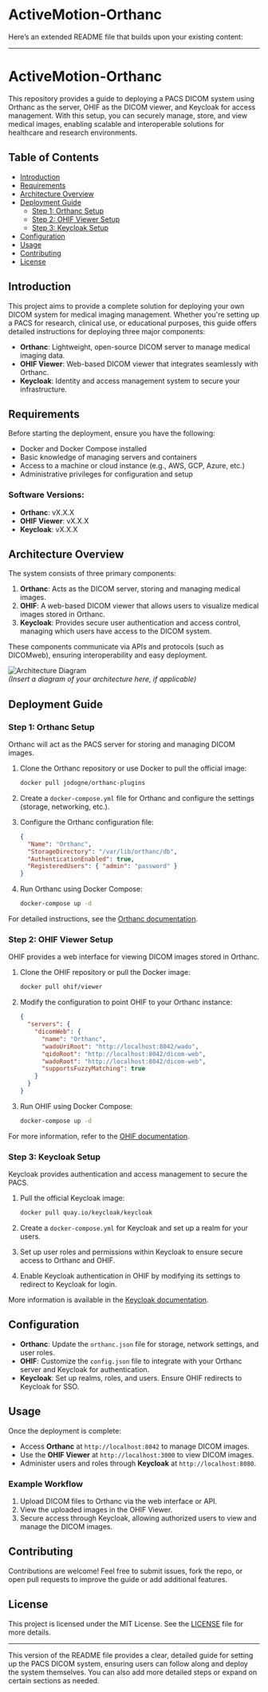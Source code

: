 # ActiveMotion-Orthanc
Here’s an extended README file that builds upon your existing content:

---

# ActiveMotion-Orthanc

This repository provides a guide to deploying a PACS DICOM system using Orthanc as the server, OHIF as the DICOM viewer, and Keycloak for access management. With this setup, you can securely manage, store, and view medical images, enabling scalable and interoperable solutions for healthcare and research environments.

## Table of Contents
- [Introduction](#introduction)
- [Requirements](#requirements)
- [Architecture Overview](#architecture-overview)
- [Deployment Guide](#deployment-guide)
  - [Step 1: Orthanc Setup](#step-1-orthanc-setup)
  - [Step 2: OHIF Viewer Setup](#step-2-ohif-viewer-setup)
  - [Step 3: Keycloak Setup](#step-3-keycloak-setup)
- [Configuration](#configuration)
- [Usage](#usage)
- [Contributing](#contributing)
- [License](#license)

## Introduction

This project aims to provide a complete solution for deploying your own DICOM system for medical imaging management. Whether you're setting up a PACS for research, clinical use, or educational purposes, this guide offers detailed instructions for deploying three major components:

- **Orthanc**: Lightweight, open-source DICOM server to manage medical imaging data.
- **OHIF Viewer**: Web-based DICOM viewer that integrates seamlessly with Orthanc.
- **Keycloak**: Identity and access management system to secure your infrastructure.

## Requirements

Before starting the deployment, ensure you have the following:

- Docker and Docker Compose installed
- Basic knowledge of managing servers and containers
- Access to a machine or cloud instance (e.g., AWS, GCP, Azure, etc.)
- Administrative privileges for configuration and setup

### Software Versions:
- **Orthanc**: vX.X.X
- **OHIF Viewer**: vX.X.X
- **Keycloak**: vX.X.X

## Architecture Overview

The system consists of three primary components:

1. **Orthanc**: Acts as the DICOM server, storing and managing medical images.
2. **OHIF**: A web-based DICOM viewer that allows users to visualize medical images stored in Orthanc.
3. **Keycloak**: Provides secure user authentication and access control, managing which users have access to the DICOM system.

These components communicate via APIs and protocols (such as DICOMweb), ensuring interoperability and easy deployment.

![Architecture Diagram](link_to_architecture_diagram)  
*(Insert a diagram of your architecture here, if applicable)*

## Deployment Guide

### Step 1: Orthanc Setup
Orthanc will act as the PACS server for storing and managing DICOM images.

1. Clone the Orthanc repository or use Docker to pull the official image:
   ```bash
   docker pull jodogne/orthanc-plugins
   ```
2. Create a `docker-compose.yml` file for Orthanc and configure the settings (storage, networking, etc.).

3. Configure the Orthanc configuration file:
   ```json
   {
     "Name": "Orthanc",
     "StorageDirectory": "/var/lib/orthanc/db",
     "AuthenticationEnabled": true,
     "RegisteredUsers": { "admin": "password" }
   }
   ```

4. Run Orthanc using Docker Compose:
   ```bash
   docker-compose up -d
   ```

For detailed instructions, see the [Orthanc documentation](https://book.orthanc-server.com/users/getting-started.html).

### Step 2: OHIF Viewer Setup
OHIF provides a web interface for viewing DICOM images stored in Orthanc.

1. Clone the OHIF repository or pull the Docker image:
   ```bash
   docker pull ohif/viewer
   ```

2. Modify the configuration to point OHIF to your Orthanc instance:
   ```json
   {
     "servers": {
       "dicomWeb": {
         "name": "Orthanc",
         "wadoUriRoot": "http://localhost:8042/wado",
         "qidoRoot": "http://localhost:8042/dicom-web",
         "wadoRoot": "http://localhost:8042/dicom-web",
         "supportsFuzzyMatching": true
       }
     }
   }
   ```

3. Run OHIF using Docker Compose:
   ```bash
   docker-compose up -d
   ```

For more information, refer to the [OHIF documentation](https://docs.ohif.org/).

### Step 3: Keycloak Setup
Keycloak provides authentication and access management to secure the PACS.

1. Pull the official Keycloak image:
   ```bash
   docker pull quay.io/keycloak/keycloak
   ```

2. Create a `docker-compose.yml` for Keycloak and set up a realm for your users.

3. Set up user roles and permissions within Keycloak to ensure secure access to Orthanc and OHIF.

4. Enable Keycloak authentication in OHIF by modifying its settings to redirect to Keycloak for login.

More information is available in the [Keycloak documentation](https://www.keycloak.org/docs).

## Configuration

- **Orthanc**: Update the `orthanc.json` file for storage, network settings, and user roles.
- **OHIF**: Customize the `config.json` file to integrate with your Orthanc server and Keycloak for authentication.
- **Keycloak**: Set up realms, roles, and users. Ensure OHIF redirects to Keycloak for SSO.

## Usage

Once the deployment is complete:

- Access **Orthanc** at `http://localhost:8042` to manage DICOM images.
- Use the **OHIF Viewer** at `http://localhost:3000` to view DICOM images.
- Administer users and roles through **Keycloak** at `http://localhost:8080`.

### Example Workflow
1. Upload DICOM files to Orthanc via the web interface or API.
2. View the uploaded images in the OHIF Viewer.
3. Secure access through Keycloak, allowing authorized users to view and manage the DICOM images.

## Contributing

Contributions are welcome! Feel free to submit issues, fork the repo, or open pull requests to improve the guide or add additional features.

## License

This project is licensed under the MIT License. See the [LICENSE](./LICENSE) file for more details.

---

This version of the README file provides a clear, detailed guide for setting up the PACS DICOM system, ensuring users can follow along and deploy the system themselves. You can also add more detailed steps or expand on certain sections as needed.

